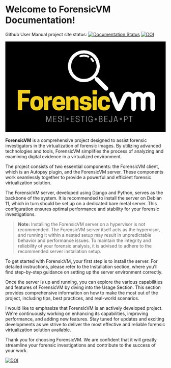 # Welcome to ForensicVM Documentation!

Github User Manual project site status: [![Documentation Status](https://readthedocs.org/projects/forensicvm-autopsy-plugin-user-manual/badge/?version=latest)](https://forensicvm-autopsy-plugin-user-manual.readthedocs.io/en/latest/?badge=latest) [![DOI](https://zenodo.org/badge/675339901.svg)](https://zenodo.org/badge/latestdoi/675339901)


![ForensicVM Logo](docs/ForensicVM.jpg)

**ForensicVM** is a comprehensive project designed to assist forensic investigators in the virtualization of forensic images. By utilizing advanced technologies and tools, ForensicVM simplifies the process of analyzing and examining digital evidence in a virtualized environment.

The project consists of two essential components: the ForensicVM client, which is an Autopsy plugin, and the ForensicVM server. These components work seamlessly together to provide a powerful and efficient forensic virtualization solution.

The ForensicVM server, developed using Django and Python, serves as the backbone of the system. It is recommended to install the server on Debian 11, which in turn should be set up on a dedicated bare metal server. This configuration ensures optimal performance and stability for your forensic investigations.

> **Note:** Installing the ForensicVM server on a hypervisor is not recommended. The ForensicVM server itself acts as the hypervisor, and running it within a nested setup may result in unpredictable behavior and performance issues. To maintain the integrity and reliability of your forensic analysis, it is advised to adhere to the recommended server installation setup.

To get started with ForensicVM, your first step is to install the server. For detailed instructions, please refer to the Installation section, where you'll find step-by-step guidance on setting up the server environment correctly.

Once the server is up and running, you can explore the various capabilities and features of ForensicVM by diving into the Usage Section. This section provides comprehensive information on how to make the most out of the project, including tips, best practices, and real-world scenarios.

I would like to emphasize that ForensicVM is an actively developed project. We're continuously working on enhancing its capabilities, improving performance, and adding new features. Stay tuned for updates and exciting developments as we strive to deliver the most effective and reliable forensic virtualization solution available.

Thank you for choosing ForensicVM. We are confident that it will greatly streamline your forensic investigations and contribute to the success of your work.

[![DOI](https://zenodo.org/badge/675339901.svg)](https://zenodo.org/badge/latestdoi/675339901)
